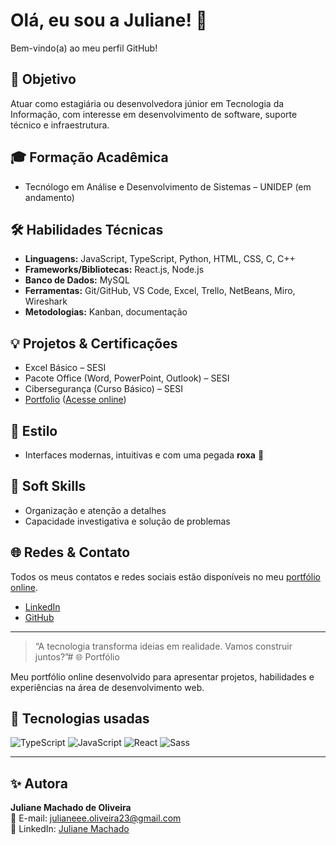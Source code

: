 # Olá, eu sou a Juliane! 👋

Bem-vindo(a) ao meu perfil GitHub!

## 🌟 Objetivo
Atuar como estagiária ou desenvolvedora júnior em Tecnologia da Informação, com interesse em desenvolvimento de software, suporte técnico e infraestrutura.

## 🎓 Formação Acadêmica
- Tecnólogo em Análise e Desenvolvimento de Sistemas – UNIDEP (em andamento)

## 🛠️ Habilidades Técnicas
- **Linguagens:** JavaScript, TypeScript, Python, HTML, CSS, C, C++
- **Frameworks/Bibliotecas:** React.js, Node.js
- **Banco de Dados:** MySQL
- **Ferramentas:** Git/GitHub, VS Code, Excel, Trello, NetBeans, Miro, Wireshark
- **Metodologias:** Kanban, documentação

## 💡 Projetos & Certificações
- Excel Básico – SESI
- Pacote Office (Word, PowerPoint, Outlook) – SESI
- Cibersegurança (Curso Básico) – SESI
- [Portfolio](https://github.com/juliane2301/portfolio) ([Acesse online](https://julianedev.vercel.app/))

## 💜 Estilo
- Interfaces modernas, intuitivas e com uma pegada **roxa** 🌌

## 🤝 Soft Skills
- Organização e atenção a detalhes
- Capacidade investigativa e solução de problemas

## 🌐 Redes & Contato
Todos os meus contatos e redes sociais estão disponíveis no meu [portfólio online](https://julianedev.vercel.app/).  
- [LinkedIn](https://www.linkedin.com/in/juliane-machado-64a113236)
- [GitHub](https://github.com/juliane2301)

---

> “A tecnologia transforma ideias em realidade. Vamos construir juntos?”# 🌐 Portfólio

Meu portfólio online desenvolvido para apresentar projetos, habilidades e experiências na área de desenvolvimento web.
## 🚀 Tecnologias usadas
![TypeScript](https://img.shields.io/badge/TypeScript-3178C6?style=for-the-badge&logo=typescript&logoColor=white)
![JavaScript](https://img.shields.io/badge/JavaScript-F7DF1E?style=for-the-badge&logo=javascript&logoColor=black)
![React](https://img.shields.io/badge/React-61DAFB?style=for-the-badge&logo=react&logoColor=black)
![Sass](https://img.shields.io/badge/Sass-CC6699?style=for-the-badge&logo=sass&logoColor=white)



---

## ✨ Autora
**Juliane Machado de Oliveira**  
📧 E-mail: julianeee.oliveira23@gmail.com  
🔗 LinkedIn: [Juliane Machado](https://www.linkedin.com/in/juliane-machado-64a113236)
